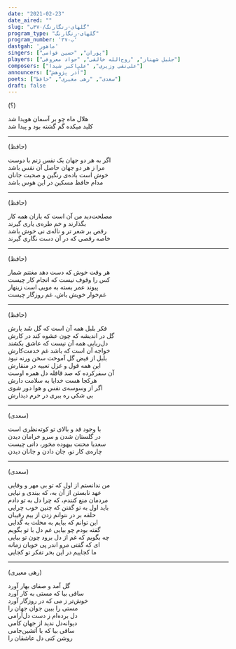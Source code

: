 ```yaml
---
date: "2021-02-23"
date_aired: ""
slug: "گلهای-رنگارنگ/۳۷۰ب"
program_type: "گلهای-رنگارنگ"
program_number: '۳۷۰ب'
dastgah: 'ماهور'
singers: ["پوران", "حسین قوامی"]
players: ["جلیل شهناز", "روح‌الله خالقی", "جواد معروفی"]
composers: ["علی‌نقی وزیری", "علی‌اکبر شیدا"]
announcers: ["آذر پژوهش"]
poets: ["سعدی", "رهی معیری", "حافظ"]
draft: false
---
```


(؟)  

هلال ماه چو بر آسمان هویدا شد  
کلید میکده گم گشته بود و پیدا شد  

---  

(حافظ)  

اگر به هر دو جهان یک نفس زنم با دوست  
مرا ز هر دو جهان حاصل آن نفس باشد  
خوش است باده‌ی رنگین و صحبت جانان  
مدام حافظ مسکین در این هوس باشد  

---  

(حافظ)  

مصلحت‌دید من آن است که یاران همه کار  
بگذارند و خم طره‌ی یاری گیرند  
رقص بر شعر تر و ناله‌ی نی خوش باشد  
خاصه رقصی که در آن دست نگاری گیرند  

---  

(حافظ)  

هر وقت خوش که دست دهد مغتنم شمار  
کس را وقوف نیست که انجام کار چیست  
پیوند عمر بسته به مویی است زینهار  
غم‌خوار خویش باش، غم روزگار چیست  

---  

(حافظ)  

فکر بلبل همه آن‌ است که گل شَد یارش  
گل در اندیشه که چون عشوه کند در کارش  
دل‌ربایی همه آن نیست که عاشق بکشند  
خواجه آن است که باشد غم خدمت‌کارش  
بلبل از فیض گل آموخت سخن ورنه نبود  
این همه قول و غزل تعبیه در منقارش  
آن سفرکرده که صد قافله دل همره اوست  
هرکجا هست خدایا به سلامت دارش  
اگر از وسوسه‌ی نفس و هوا دور شوی  
بی‌ شکی ره ببری در حرم دیدارش  

---  

(سعدی)  

با وجود قد و بالای تو کوته‌نظری است  
در گلستان شدن و سرو خرامان دیدن  
سعدیا محنت بیهوده مخور، دانی چیست  
چاره‌ی کار تو، جان دادن و جانان دیدن  

---  

(سعدی)  

من ندانستم از اول که تو بی مهر و وفایی  
عهد نابستن از آن به، که ببندی و نپایی  
مردمان منع کنندم، که چرا دل به تو دادم  
باید اول به تو گفتن که چنین خوب چرایی  
حلقه بر در نتوانم زدن از بیم رقیبان  
این توانم که بیایم به محلت به گدایی  
گفته بودم چو بیایی غم دل با تو بگویم  
چه بگویم که غم از دل برود چون تو بیایی  
ای که گفتی مرو اندر پی خوبان زمانه  
ما کجاییم در این بحر تفکر تو کجایی  

---  

(رهی معیری)  

گل آمد و صفای بهار آورد  
ساقی بیا که مستی به کار آورد  
خوش‌تر ز می که در روزگار آورد  
مستی را ببین جوان جهان را  
دل برده‌ام ز دست دل‌آرامی  
دیوانه‌دل ندید از جهان کامی  
ساقی بیا که با آتشین‌جامی  
روشن کنی دل عاشقان را  
